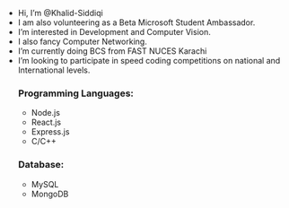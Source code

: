 - Hi, I’m @Khalid-Siddiqi
- I am also volunteering as a Beta Microsoft Student Ambassador.
- I’m interested in Development and Computer Vision.
- I also fancy Computer Networking.
- I’m currently doing BCS from FAST NUCES Karachi
- I’m looking to participate in speed coding competitions on national and International levels.<br>
  ###   Programming Languages:
  * Node.js
  * React.js
  * Express.js
  * C/C++
  ### Database:
  * MySQL
  * MongoDB
<!---
Khalid-Siddiqi/Khalid-Siddiqi is a ✨ special ✨ repository because its `README.md` (this file) appears on your GitHub profile.
You can click the Preview link to take a look at your changes.
--->
